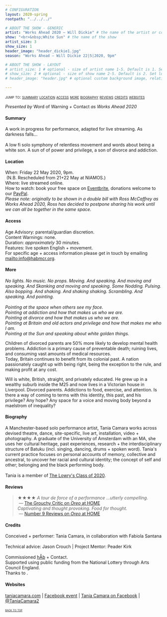 ```yaml
---
# CONFIGURATION
layout: 2020-spring
rootpath: "../../../"

# ABOUT THE SHOW - GENERIC
artist: "Works Ahead 2020 — Will Dickie" # the name of the artist or company
show: "<br>&nbsp;White Sun" # the name of the show
artist_size: 3
show_size: 1
header_image: "header_dickie1.jpg"    
season: "Works Ahead — Will Dickie 22|5|2020, 9pm"

# ABOUT THE SHOW - LAYOUT
# artist_size: 1 # optional - size of artist name 1-5. Default is 1. Set longer names to lower values
# show_size: 2 # optional - size of show name 2-5. Default is 2. Set longer names to lower values
# header_image: "header.jpg" # optional custom background image, relative to current page

---
```

<span style='font-variant: small-caps'>jump to: [summary](/current/2020-springsummer/camara/#summary) [location](/current/2020-springsummer/camara/#location) [access](/current/2020-springsummer/camara/#access) [more](/current/2020-springsummer/camara/#more) [biography](/current/2020-springsummer/camara/#biography) [reviews](/current/2020-springsummer/camara/#reviews) [credits](/current/2020-springsummer/camara/#credits) [websites](/current/2020-springsummer/camara/#websites)</span>       
        
*Presented by* Word of Warning *+* Contact *as Works Ahead 2020*         
         
#### Summary       
A work in progress for performance, adapted for live streaming. As darkness falls…<br><br>
A low fi solo symphony of relentless movement and words about being a white son.
A sun of of power and privilege, a son of divorce and addiction.	

      
#### Location           
When: Friday 22 May 2020, 9pm.<br>&nbsp;(N.B. Rescheduled from 21+22 May at NIAMOS.)        
Where: live streamed online.         
How to watch: book your free space on <a href="http://URL" target="_blank">Eventbrite</a>, donations welcome to our <a href="http://URL" target="_blank">PayPal</a>.        
*Please note: originally to be shown in a double bill with Ross McCaffrey as Works Ahead 2020, Ross has decided to postpone sharing his work until we can all be together in the same space.*        
           
#### Access         
Age Advisory: parental/guardian discretion.<br>Content Warnings: none.<br>Duration: *approximately* 30 minutes.<br>Features: live spoken English + movement.<br>For specific age + access information please get in touch by emailing <mailto:info@habmcr.org>.         
             
#### More         
*No lights. No music. No props. Moving. And speaking. And moving and speaking. And Skanking and moving and speaking. Some Nodding. Pulsing. Also bopping. And shaking. And shaking shaking. Scrambling. And speaking. And pointing.<br><br>Pointing at the space when others see my face.<br>Pointing at addiction and how that makes us who we are.<br>Pointing at divorce and how that makes us who we are.<br>Pointing at Britain and old actors and privilege and how that makes me who I am.<br>Pointing at the Sun and speaking about white golden things.*        
        
Children of divorced parents are 50% more likely to develop mental health problems. Addiction is a primary cause of preventable death; ruining lives, and consuming vast amounts of medical resources.<br>Today, Britain continues to benefit from its colonial past. A nation passionately caught up with being right, being the exception to the rule, and making profit at any cost. 

Will is white, British, straight, and privately educated. He grew up in a wealthy suburb inside the M25 and now lives in a Victorian house in Liverpool. Divorced parents. Addictions to food, exercise, and attention. Is there a way of coming to terms with this identity, this past, and his privilege? Any hope? Any space for a voice and moving body beyond a maelstrom of inequality?           
        
#### Biography        
A Manchester-based solo performance artist, Tania Camara works across devised theatre, dance, site-specific, live art, installation, video + photography. A graduate of the University of Amsterdam with an MA, she uses her cultural heritage, past experiences, research + the interdisciplinary structure of Batuku (incl. singing, dancing, drums + spoken word). Tania's current practice focuses on personal accounts of memory, collective and ancestral, to uncover her racial and cultural identity; the concept of self and other; belonging and the black performing body.<br><br>Tania is a member of <a href="http://thelowry.com/about-us/artist-development/class-of-programme" target="_blank">The Lowry's Class of 2020</a>.        
        
#### Reviews        
>★★★★ *A tour de force of a performance …utterly compelling.*<br>&nbsp;— <a href="http://www.thegrouchycritic.com/oreo-review" target="_blank">The Grouchy Critic on *Oreo* at HOME</a><br>*Captivating and thought provoking. Food for thought.*<br>&nbsp;— <a href="http://number9reviews.blogspot.com/2020/01/theatre-review-oreo-home-manchester.html" target="_blank">Number 9 Reviews on *Oreo* at HOME</a>         
         
#### Credits          
Conceived + performer: Tania Camara, in collaboration with Fabiola Santana<br><br>Technical advice: Jason Crouch | Project Mentor: Peader Kirk
<br><br>Commissioned [hÅb](/hab) + Contact.<br>Supported using public funding from the National Lottery through Arts Council England.<br>Thanks to .       
        
#### Websites         
<a href="http://taniacamara.com" target="_blank">taniacamara.com</a> | <a href="http://www.facebook.com/events/247575136359260" target="_blank">Facebook event</a> | <a href="http://www.facebook.com/TaniaCamara.Performance.Artist" target="_blank">Tania Camara on Facebook</a> | <a href="http://twitter.com/TaniaCamara2" target="_blank">@TaniaCamara2</a>        
        
<small><span style='font-variant: small-caps'>[back to top](/current/2020-springsummer/camara)</span></small>
